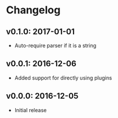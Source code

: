 # Changelog

## v0.1.0: 2017-01-01

- Auto-require parser if it is a string

## v0.0.1: 2016-12-06

- Added support for directly using plugins

## v0.0.0: 2016-12-05

- Initial release

